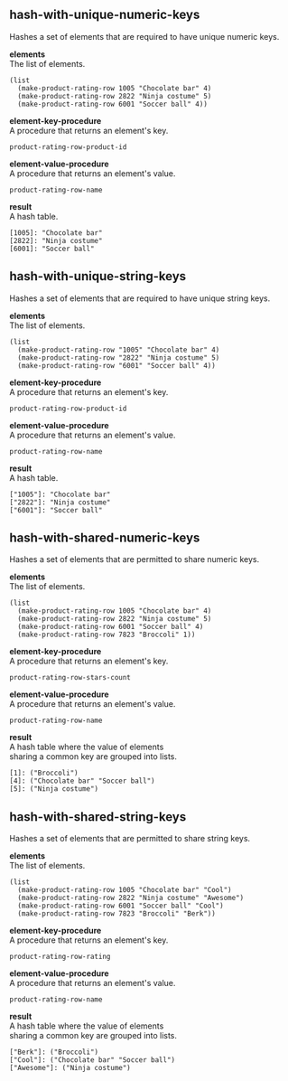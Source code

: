 
hash-with-unique-numeric-keys
-----------------------------
Hashes a set of elements that are required to have unique numeric keys.

__elements__  
The list of elements.

    (list
      (make-product-rating-row 1005 "Chocolate bar" 4)
      (make-product-rating-row 2822 "Ninja costume" 5)
      (make-product-rating-row 6001 "Soccer ball" 4))

__element-key-procedure__  
A procedure that returns an element's key.

    product-rating-row-product-id

__element-value-procedure__  
A procedure that returns an element's value.

    product-rating-row-name

__result__  
A hash table.

    [1005]: "Chocolate bar"
    [2822]: "Ninja costume"
    [6001]: "Soccer ball"

hash-with-unique-string-keys
----------------------------
Hashes a set of elements that are required to have unique string keys.

__elements__  
The list of elements.

    (list
      (make-product-rating-row "1005" "Chocolate bar" 4)
      (make-product-rating-row "2822" "Ninja costume" 5)
      (make-product-rating-row "6001" "Soccer ball" 4))

__element-key-procedure__  
A procedure that returns an element's key.

    product-rating-row-product-id

__element-value-procedure__  
A procedure that returns an element's value.

    product-rating-row-name

__result__  
A hash table.

    ["1005"]: "Chocolate bar"
    ["2822"]: "Ninja costume"
    ["6001"]: "Soccer ball"

hash-with-shared-numeric-keys
-----------------------------
Hashes a set of elements that are permitted to share numeric keys.

__elements__  
The list of elements.

    (list
      (make-product-rating-row 1005 "Chocolate bar" 4)
      (make-product-rating-row 2822 "Ninja costume" 5)
      (make-product-rating-row 6001 "Soccer ball" 4)
      (make-product-rating-row 7823 "Broccoli" 1))

__element-key-procedure__  
A procedure that returns an element's key.

    product-rating-row-stars-count

__element-value-procedure__  
A procedure that returns an element's value.

    product-rating-row-name

__result__  
A hash table where the value of elements  
sharing a common key are grouped into lists.

    [1]: ("Broccoli")
    [4]: ("Chocolate bar" "Soccer ball")
    [5]: ("Ninja costume")

hash-with-shared-string-keys
----------------------------
Hashes a set of elements that are permitted to share string keys.

__elements__  
The list of elements.

    (list
      (make-product-rating-row 1005 "Chocolate bar" "Cool")
      (make-product-rating-row 2822 "Ninja costume" "Awesome")
      (make-product-rating-row 6001 "Soccer ball" "Cool")
      (make-product-rating-row 7823 "Broccoli" "Berk"))

__element-key-procedure__  
A procedure that returns an element's key.

    product-rating-row-rating

__element-value-procedure__  
A procedure that returns an element's value.

    product-rating-row-name

__result__  
A hash table where the value of elements  
sharing a common key are grouped into lists.

    ["Berk"]: ("Broccoli")
    ["Cool"]: ("Chocolate bar" "Soccer ball")
    ["Awesome"]: ("Ninja costume")
